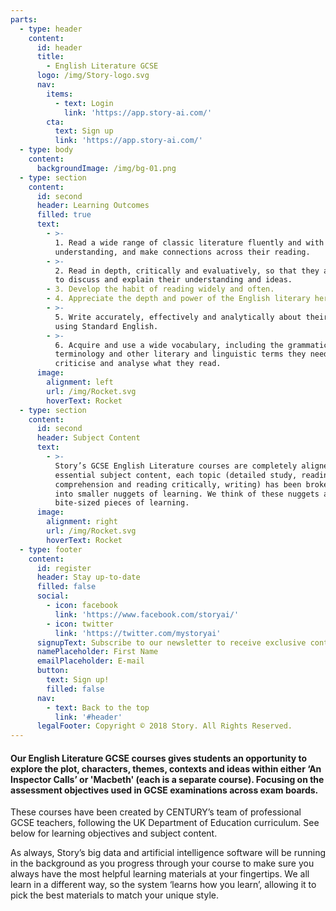 ```yaml
---
parts:
  - type: header
    content:
      id: header
      title:
        - English Literature GCSE
      logo: /img/Story-logo.svg
      nav:
        items:
          - text: Login
            link: 'https://app.story-ai.com/'
        cta:
          text: Sign up
          link: 'https://app.story-ai.com/'
  - type: body
    content:
      backgroundImage: /img/bg-01.png
  - type: section
    content:
      id: second
      header: Learning Outcomes
      filled: true
      text:
        - >-
          1. Read a wide range of classic literature fluently and with good
          understanding, and make connections across their reading.
        - >-
          2. Read in depth, critically and evaluatively, so that they are able
          to discuss and explain their understanding and ideas.
        - 3. Develop the habit of reading widely and often.
        - 4. Appreciate the depth and power of the English literary heritage.
        - >-
          5. Write accurately, effectively and analytically about their reading,
          using Standard English.
        - >-
          6. Acquire and use a wide vocabulary, including the grammatical
          terminology and other literary and linguistic terms they need to
          criticise and analyse what they read.
      image:
        alignment: left
        url: /img/Rocket.svg
        hoverText: Rocket
  - type: section
    content:
      id: second
      header: Subject Content
      text:
        - >-
          Story’s GCSE English Literature courses are completely aligned to the
          essential subject content, each topic (detailed study, reading
          comprehension and reading critically, writing) has been broken down
          into smaller nuggets of learning. We think of these nuggets as
          bite-sized pieces of learning.
      image:
        alignment: right
        url: /img/Rocket.svg
        hoverText: Rocket
  - type: footer
    content:
      id: register
      header: Stay up-to-date
      filled: false
      social:
        - icon: facebook
          link: 'https://www.facebook.com/storyai/'
        - icon: twitter
          link: 'https://twitter.com/mystoryai'
      signupText: Subscribe to our newsletter to receive exclusive content.
      namePlaceholder: First Name
      emailPlaceholder: E-mail
      button:
        text: Sign up!
        filled: false
      nav:
        - text: Back to the top
          link: '#header'
      legalFooter: Copyright © 2018 Story. All Rights Reserved.
---
```


#### Our English Literature GCSE courses gives students an opportunity to explore the plot, characters, themes, contexts and ideas within either ‘An Inspector Calls’ or 'Macbeth' (each is a separate course). Focusing on the assessment objectives used in GCSE examinations across exam boards.

These courses have been created by CENTURY’s team of professional GCSE teachers, following the UK Department of Education curriculum. See below for learning objectives and subject content.

As always, Story’s big data and artificial intelligence software will be running in the background as you progress through your course to make sure you always have the most helpful learning materials at your fingertips. We all learn in a different way, so the system ‘learns how you learn’, allowing it to pick the best materials to match your unique style.